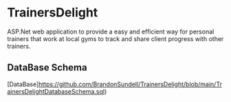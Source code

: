 # TrainersDelight
ASP.Net web application to provide a easy and efficient way for personal trainers that work at local gyms to track and share client progress with other trainers.

## DataBase Schema
[DataBase]https://github.com/BrandonSundell/TrainersDelight/blob/main/TrainersDelightDatabaseSchema.sql)
